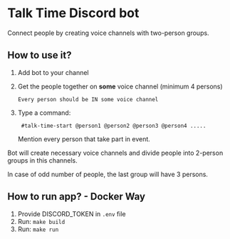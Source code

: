 # Talk Time Discord bot

Connect people by creating voice channels with two-person groups.


## How to use it?

1. Add bot to your channel
2. Get the people together on **some** voice channel (minimum 4 persons)

   `Every person should be IN some voice channel`
3. Type a command:
   ```
    #talk-time-start @person1 @person2 @person3 @person4 .....
   ```
   Mention every person that take part in event.

Bot will create necessary voice channels and divide people into 2-person groups in this channels.

In case of odd number of people, the last group will have 3 persons.


## How to run app? - Docker Way

1. Provide DISCORD_TOKEN in `.env` file
2. Run: `make build`
3. Run: `make run`

